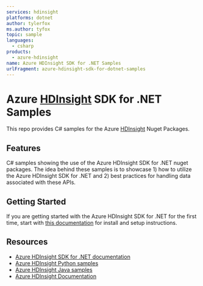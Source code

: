 ```yaml
---
services: hdinsight
platforms: dotnet
author: tylerfox
ms.author: tyfox
topic: sample
languages:
  - csharp
products:
  - azure-hdinsight
name: Azure HDInsight SDK for .NET Samples
urlFragment: azure-hdinsight-sdk-for-dotnet-samples
---
```


# Azure [HDInsight](https://azure.microsoft.com/services/hdinsight/) SDK for .NET Samples

This repo provides C# samples for the Azure [HDInsight](https://azure.microsoft.com/services/hdinsight/) Nuget Packages.

## Features

C# samples showing the use of the Azure HDInsight SDK for .NET nuget packages. The idea behind these samples is to showcase 1) how to utilize the Azure HDInsight SDK for .NET and 2) best practices for handling data associated with these APIs.

## Getting Started

If you are getting started with the Azure HDInsight SDK for .NET for the first time, start with [this documentation](https://docs.microsoft.com/dotnet/api/overview/azure/hdinsight?view=azure-dotnet) for install and setup instructions.

## Resources

- [Azure HDInsight SDK for .NET documentation](https://docs.microsoft.com/dotnet/api/overview/azure/hdinsight?view=azure-dotnet)
- [Azure HDInsight Python samples](https://github.com/Azure-Samples/hdinsight-python-sdk-samples)
- [Azure HDInsight Java samples](https://github.com/Azure-Samples/hdinsight-java-sdk-samples)
- [Azure HDInsight Documentation](https://docs.microsoft.com/azure/hdinsight/)
